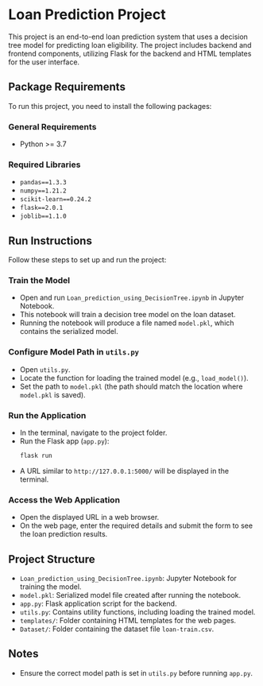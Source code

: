 # Loan Prediction Project

This project is an end-to-end loan prediction system that uses a decision tree model for predicting loan eligibility. The project includes backend and frontend components, utilizing Flask for the backend and HTML templates for the user interface.

## Package Requirements

To run this project, you need to install the following packages:

### General Requirements

- Python >= 3.7

### Required Libraries

- `pandas==1.3.3`
- `numpy==1.21.2`
- `scikit-learn==0.24.2`
- `flask==2.0.1`
- `joblib==1.1.0`




## Run Instructions

Follow these steps to set up and run the project:

### Train the Model
- Open and run `Loan_prediction_using_DecisionTree.ipynb` in Jupyter Notebook.
- This notebook will train a decision tree model on the loan dataset.
- Running the notebook will produce a file named `model.pkl`, which contains the serialized model.

### Configure Model Path in `utils.py`
- Open `utils.py`.
- Locate the function for loading the trained model (e.g., `load_model()`).
- Set the path to `model.pkl` (the path should match the location where `model.pkl` is saved).

### Run the Application
- In the terminal, navigate to the project folder.
- Run the Flask app (`app.py`):
    ```bash
    flask run
    ```
- A URL similar to `http://127.0.0.1:5000/` will be displayed in the terminal.

### Access the Web Application
- Open the displayed URL in a web browser.
- On the web page, enter the required details and submit the form to see the loan prediction results.

## Project Structure

- `Loan_prediction_using_DecisionTree.ipynb`: Jupyter Notebook for training the model.
- `model.pkl`: Serialized model file created after running the notebook.
- `app.py`: Flask application script for the backend.
- `utils.py`: Contains utility functions, including loading the trained model.
- `templates/`: Folder containing HTML templates for the web pages.
- `Dataset/`: Folder containing the dataset file `loan-train.csv`.

## Notes

- Ensure the correct model path is set in `utils.py` before running `app.py`.
